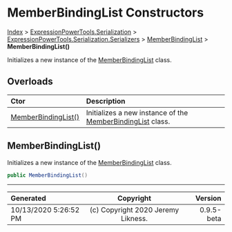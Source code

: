 ﻿# MemberBindingList Constructors

[Index](../index.md) > [ExpressionPowerTools.Serialization](ExpressionPowerTools.Serialization.a.md) > [ExpressionPowerTools.Serialization.Serializers](ExpressionPowerTools.Serialization.Serializers.n.md) > [MemberBindingList](ExpressionPowerTools.Serialization.Serializers.MemberBindingList.cs.md) > **MemberBindingList()**

Initializes a new instance of the [MemberBindingList](ExpressionPowerTools.Serialization.Serializers.MemberBindingList.cs.md) class.

## Overloads

| Ctor | Description |
| :-- | :-- |
| [MemberBindingList()](#memberbindinglist) | Initializes a new instance of the [MemberBindingList](ExpressionPowerTools.Serialization.Serializers.MemberBindingList.cs.md) class. |

## MemberBindingList()

Initializes a new instance of the [MemberBindingList](ExpressionPowerTools.Serialization.Serializers.MemberBindingList.cs.md) class.

```csharp
public MemberBindingList()
```



---

| Generated | Copyright | Version |
| :-- | :-: | --: |
| 10/13/2020 5:26:52 PM | (c) Copyright 2020 Jeremy Likness. | 0.9.5-beta |
